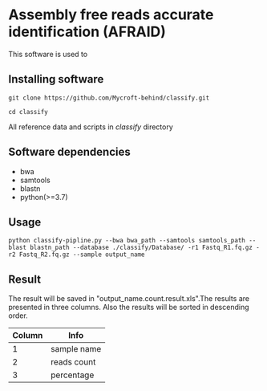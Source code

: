 # Assembly free reads accurate identification (AFRAID)

This software is used to

## Installing software

`git clone https://github.com/Mycroft-behind/classify.git`

`cd classify`

All reference data and scripts in _classify_ directory

## Software dependencies

* bwa
* samtools
* blastn
* python(>=3.7)

## Usage
`python classify-pipline.py --bwa bwa_path --samtools samtools_path --blast blastn_path --database ./classify/Database/ -r1 Fastq_R1.fq.gz -r2 Fastq_R2.fq.gz --sample output_name`

## Result
The result will be saved in "output_name.count.result.xls".The results are presented in three columns. Also the results will be sorted in descending order.

|Column|Info |
|---|---|
|1|sample name|
|2|reads count|
|3|percentage|
